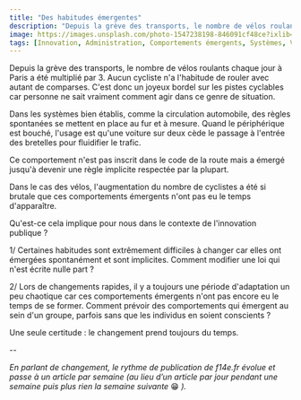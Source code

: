 ```yaml
---
title: "Des habitudes émergentes"
description: "Depuis la grève des transports, le nombre de vélos roulants chaque jour à Paris a été multiplié par 3. Aucun cycliste n'a l'habitude de rouler avec autant de comparses. C'est donc un joyeux bordel sur les pistes cyclables car personne ne sait vraiment comment agir dans ce genre de situation."
image: https://images.unsplash.com/photo-1547238198-846091cf48ce?ixlib=rb-1.2.1&ixid=eyJhcHBfaWQiOjEyMDd9&auto=format&fit=crop&w=1200&q=80
tags: [Innovation, Administration, Comportements émergents, Systèmes, Vélo]
---
```


Depuis la grève des transports, le nombre de vélos roulants chaque jour à Paris a été multiplié par 3. Aucun cycliste n'a l'habitude de rouler avec autant de comparses. C'est donc un joyeux bordel sur les pistes cyclables car personne ne sait vraiment comment agir dans ce genre de situation.

Dans les systèmes bien établis, comme la circulation automobile, des règles spontanées se mettent en place au fur et à mesure. Quand le périphérique est bouché, l'usage est qu'une voiture sur deux cède le passage à l'entrée des bretelles pour fluidifier le trafic.

Ce comportement n'est pas inscrit dans le code de la route mais a émergé jusqu'à devenir une règle implicite respectée par la plupart.

Dans le cas des vélos, l'augmentation du nombre de cyclistes a été si brutale que ces comportements émergents n'ont pas eu le temps d'apparaître.

Qu'est-ce cela implique pour nous dans le contexte de l'innovation publique ?

1/ Certaines habitudes sont extrêmement difficiles à changer car elles ont émergées spontanément et sont implicites. Comment modifier une loi qui n'est écrite nulle part ?

2/ Lors de changements rapides, il y a toujours une période d'adaptation un peu chaotique car ces comportements émergents n'ont pas encore eu le temps de se former. Comment prévoir des comportements qui émergent au sein d'un groupe, parfois sans que les individus en soient conscients ?

Une seule certitude : le changement prend toujours du temps.

--

_En parlant de changement, le rythme de publication de f14e.fr évolue et passe à un article par semaine (au lieu d’un article par jour pendant une semaine puis plus rien la semaine suivante_ 😁 _)._
